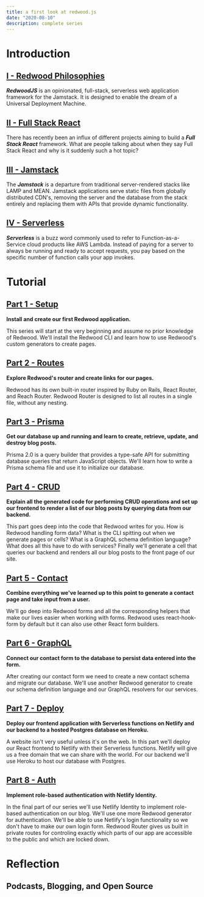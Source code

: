 ```yaml
---
title: a first look at redwood.js
date: "2020-08-10"
description: complete series
---
```


# Introduction

## [I - Redwood Philosophies](https://dev.to/ajcwebdev/redwood-1d46)

***RedwoodJS*** is an opinionated, full-stack, serverless web application framework for the Jamstack. It is designed to enable the dream of a Universal Deployment Machine.

## [II - Full Stack React](https://dev.to/ajcwebdev/full-stack-react-1ihi)

There has recently been an influx of different projects aiming to build a ***Full Stack React*** framework. What are people talking about when they say Full Stack React and why is it suddenly such a hot topic?

## [III - Jamstack](https://dev.to/ajcwebdev/a-short-history-of-the-jamstack-3lk7)

The ***Jamstack*** is a departure from traditional server-rendered stacks like LAMP and MEAN. Jamstack applications serve static files from globally distributed CDN's, removing the server and the database from the stack entirely and replacing them with APIs that provide dynamic functionality.

## [IV - Serverless](https://ajcwebdev.substack.com/p/42-a-short-history-of-serverless)

***Serverless*** is a buzz word commonly used to refer to Function-as-a-Service cloud products like AWS Lambda. Instead of paying for a server to always be running and ready to accept requests, you pay based on the specific number of function calls your app invokes.

# Tutorial

## [Part 1 - Setup](https://dev.to/ajcwebdev/a-first-look-at-redwood-js-1017)

**Install and create our first Redwood application.**

This series will start at the very beginning and assume no prior knowledge of Redwood. We'll install the Redwood CLI and learn how to use Redwood's custom generators to create pages.

## [Part 2 - Routes](https://dev.to/ajcwebdev/a-first-look-at-redwood-js-part-2-44ph)

**Explore Redwood's router and create links for our pages.**

Redwood has its own built-in router inspired by Ruby on Rails, React Router, and Reach Router. Redwood Router is designed to list all routes in a single file, without any nesting.

## [Part 3 - Prisma](https://dev.to/ajcwebdev/a-first-look-at-redwood-js-part-3-5ao5)

**Get our database up and running and learn to create, retrieve, update, and destroy blog posts.**

Prisma 2.0 is a query builder that provides a type-safe API for submitting database queries that return JavaScript objects. We'll learn how to write a Prisma schema file and use it to initialize our database.

## [Part 4 - CRUD](https://dev.to/ajcwebdev/a-first-look-at-redwood-js-part-4-2m0g)

**Explain all the generated code for performing CRUD operations and set up our frontend to render a list of our blog posts by querying data from our backend.**

This part goes deep into the code that Redwood writes for you. How is Redwood handling form data? What is the CLI spitting out when we generate pages or cells? What is a GraphQL schema definition language? What does all this have to do with services? Finally we'll generate a cell that queries our backend and renders all our blog posts to the front page of our site. 

## [Part 5 - Contact](https://dev.to/ajcwebdev/a-first-look-at-redwood-js-part-5-2ol4)

**Combine everything we've learned up to this point to generate a contact page and take input from a user.**

We'll go deep into Redwood forms and all the corresponding helpers that make our lives easier when working with forms. Redwood uses react-hook-form by default but it can also use other React form builders.

## [Part 6 - GraphQL](https://dev.to/ajcwebdev/a-first-look-at-redwood-js-part-6-a25)

**Connect our contact form to the database to persist data entered into the form.**

After creating our contact form we need to create a new contact schema and migrate our database. We'll use another Redwood generator to create our schema definition language and our GraphQL resolvers for our services.

## [Part 7 - Deploy](https://dev.to/ajcwebdev/a-first-look-at-redwood-js-part-7-22b0)

**Deploy our frontend application with Serverless functions on Netlify and our backend to a hosted Postgres database on Heroku.**

A website isn't very useful unless it's on the web. In this part we'll deploy our React frontend to Netlify with their Serverless functions. Netlify will give us a free domain that we can share with the world. For our backend we'll use Heroku to host our database with Postgres.

## [Part 8 - Auth](https://dev.to/ajcwebdev/a-first-look-at-redwood-js-part-8-3pjc)

**Implement role-based authentication with Netlify Identity.**

In the final part of our series we'll use Netlify Identity to implement role-based authentication on our blog. We'll use one more Redwood generator for authentication. We'll be able to use Netlify's login functionality so we don't have to make our own login form. Redwood Router gives us built in private routes for controling exactly which parts of our app are accessible to the public and which are locked down.

# Reflection

## Podcasts, Blogging, and Open Source